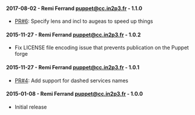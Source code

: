 #### 2017-08-02 - Remi Ferrand <puppet@cc.in2p3.fr> - 1.1.0

* [PR#6](https://github.com/ccin2p3/puppet-etc_services/pull/6): Specify lens and incl to augeas to speed up things

#### 2015-11-27 - Remi Ferrand <puppet@cc.in2p3.fr> - 1.0.2

* Fix LICENSE file encoding issue that prevents publication on the Puppet forge

#### 2015-11-27 - Remi Ferrand <puppet@cc.in2p3.fr> - 1.0.1

* [PR#4](https://github.com/ccin2p3/puppet-etc_services/pull/4): Add support for dashed services names

#### 2015-01-08 - Remi Ferrand <puppet@cc.in2p3.fr> - 1.0.0

* Initial release
